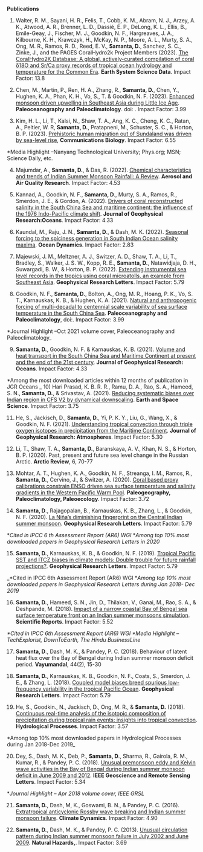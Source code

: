 

**Publications**

1) Walter, R. M., Sayani, H. R., Felis, T., Cobb, K. M., Abram, N. J., Arzey, A. K., Atwood, A.
R., Brenner, L. D., Dassié, É. P., DeLong, K. L., Ellis, B., Emile-Geay, J., Fischer, M. J.,
Goodkin, N. F., Hargreaves, J. A., Kilbourne, K. H., Krawczyk, H., McKay, N. P., Moore, A.
L., Murty, S. A., Ong, M. R., Ramos, R. D., Reed, E. V., **Samanta, D.**, Sanchez, S. C., Zinke,
J., and the PAGES CoralHydro2k Project Members (2023). [The CoralHydro2K Database: A
global, actively-curated compilation of coral δ18O and Sr/Ca proxy records of tropical ocean
hydrology and temperature for the Common Era](https://essd.copernicus.org/articles/15/2081/2023/). **Earth System Science Data**. Impact Factor: 13.8

2) Chen, M., Martin, P., Ren, H. A., Zhang, R., **Samanta, D.**, Chen, Y., Hughen, K. A., Phan,
K. H., Vo, S., T. & Goodkin, N. F. (2023). [Enhanced monsoon driven upwelling in Southeast
Asia during Little Ice Age](https://doi.org/10.1029/2022PA004546). **Paleoceanography and Paleoclimatology**. doi:
. Impact Factor: 3.99

3) Kim, H. L., Li, T., Kalsi, N., Shaw, T. A., Ang, K. C., Cheng, K. C., Ratan, A., Peltier, W. R,
**Samanta, D.**, Pratapneni, M., Schuster, S. C., & Horton, B. P. (2023). [Prehistoric human
migration out of Sundaland was driven by sea-level rise](https://doi.org/10.1038/s42003-023-04510-0), **Communications Biology**. Impact Factor: 6.55

*Media Highlight –Nanyang Technological University; Phys.org; MSN; Science Daily, etc.

4) Majumdar, A., **Samanta, D.**, & Das, R. (2022). [Chemical characteristics and trends of
Indian Summer Monsoon Rainfall: A Review](https://doi.org/10.4209/aaqr.220019). **Aerosol and Air Quality Research**. Impact Factor: 4.53

5) Kannad, A., Goodkin, N. F., **Samanta, D**., Murty, S. A., Ramos, R., Smerdon, J. E., &
Gordon, A. (2022). [Drivers of coral reconstructed salinity in the South China Sea and
maritime continent: the influence of the 1976 Indo-Pacific climate shift](https://doi.org/10.1029/2021JC017787). **Journal of
Geophysical Research:Oceans**. Impact Factor: 4.33

6) Kaundal, M., Raju, J. N., **Samanta, D**., & Dash, M. K. (2022). [Seasonal forcing to the
spiciness generation in South Indian Ocean salinity maxima](https://doi.org/10.1007/s10236-022-01502-2). **Ocean Dynamics**. Impact Factor: 2.83

7) Majewski, J. M., Meltzner, A. J., Switzer, A. D., Shaw, T. A., Li, T., Bradley, S., Walker, J. S.
W., Kopp, R. E., **Samanta, D.**, Natawidjaja, D. H., Suwargadi, B. W., & Horton, B. P. (2022).
[Extending instrumental sea level records in the tropics using coral microatolls, an example
from Southeast Asia](https://doi.org/10.1029/2021GL095710). **Geophysical Research Letters**. Impact Factor: 5.79

8) Goodkin, N. F., **Samanta, D.**, Bolton, A., Ong, M. R., Hoang, P. K., Vo, S. T., Karnauskas,
K. B., & Hughen, K. A. (2021). [Natural and anthropogenic forcing of multi-decadal to
centennial scale variability of sea surface temperature in the South China Sea](https://doi.org/10.1029/2021PA004233).
**Paleoceanography and Paleoclimatology**, doi:. Impact Factor: 3.99

*Journal Highlight –Oct 2021 volume cover, Paleoceanography and Paleoclimatology_

9) **Samanta, D.**, Goodkin, N. F. & Karnauskas, K. B. (2021). [Volume and heat transport in the
South China Sea and Maritime Continent at present and the end of the 21st century](https://doi.org/10.1029/2020JC016901). **Journal
of Geophysical Research: Oceans**. Impact Factor: 4.33

*Among the most downloaded articles within 12 months of publication in JGR Oceans
_
10) Hari Prasad, K. B. R. R., Ramu, D. A., Rao, S. A., Hameed, S. N., **Samanta, D.**, & Srivastav,
A. (2021). [Reducing systematic biases over Indian region in CFS V2 by dynamical
downscaling](https://doi.org/10.1029/2020EA001507). **Earth and Space Science**. Impact Factor: 3.75

11) He, S., Jackisch, D., **Samanta, D.**, Yi, P. K. Y., Liu, G., Wang, X., & Goodkin, N. F. (2021).
[Understanding tropical convection through triple oxygen isotopes in precipitation from the
Maritime Continent](https://doi.org/10.1029/2020JD033418). **Journal of Geophysical Research: Atmospheres**. Impact Factor: 5.30

12) Li, T., Shaw, T. A., **Samanta, D.**, Baranskaya, A. V., Khan, N. S., & Horton, B. P. (2020).
Past, present and future sea level change in the Russian Arctic. **Arctic Review**, 6, 70-77

13) Mohtar, A. T., Hughen, K. A., Goodkin, N. F., Streanga, I. M., Ramos, R., **Samanta, D.**,
Cervino, J., & Switzer, A. (2020). [Coral based proxy calibrations constrain ENSO driven sea
surface temperature and salinity gradients in the Western Pacific Warm Pool](https://doi.org/10.1016/j.palaeo.2020.110037).
**Paleogeography, Paleoclimatology, Paleoecology**. Impact Factor: 3.72

14) **Samanta, D**., Rajagopalan, B., Karnauskas, K. B., Zhang, L., & Goodkin, N. F. (2020). [La
Niña’s diminishing fingerprint on the Central Indian summer monsoon](https://doi.org/10.1029/2019GL086237). **Geophysical
Research Letters**. Impact Factor: 5.79

*_Cited in IPCC 6 th Assessment Report (AR6) WGI_
*_Among top 10% most downloaded papers in Geophysical Research Letters in 2020_

15) **Samanta, D.**, Karnauskas, K. B., & Goodkin, N. F. (2019). [Tropical Pacific SST and ITCZ
biases in climate models: Double trouble for future rainfall projections?](https://doi.org/10.1029/2018GL081363). **Geophysical
Research Letters**. Impact Factor: 5.79

_*Cited in IPCC 6th Assessment Report (AR6) WGI
*_Among top 10% most downloaded papers in Geophysical Research Letters during Jan 2018- Dec 2019_

16) **Samanta, D.**, Hameed, S. N., Jin, D., Thilakan, V., Ganai, M., Rao, S. A., & Deshpande, M.
(2018). [Impact of a narrow coastal Bay of Bengal sea surface temperature front on an Indian
summer monsoons simulation](https://doi.org/10.1038/s41598-018-35735-3). **Scientific Reports**. Impact Factor: 5.52

_*Cited in IPCC 6th Assessment Report (AR6) WGI
*Media Highlight – TechExplorist, DownToEarth, The Hindu BusinessLine_

17) **Samanta, D**., Dash, M. K., & Pandey, P. C. (2018). Behaviour of latent heat flux over the
Bay of Bengal during Indian summer monsoon deficit period. **Vayumandal**, 44(2), 15-30

18) **Samanta, D.**, Karnauskas, K. B., Goodkin, N. F., Coats, S., Smerdon, J. E., & Zhang, L.
(2018). [Coupled model biases breed spurious low-frequency variability in the tropical Pacific
Ocean](https://doi.org/10.1029/2018GL079455). **Geophysical Research Letters**. Impact Factor: 5.79

19) He, S., Goodkin., N., Jackisch, D., Ong, M. R., & **Samanta, D.** (2018). [Continuous real-time
analysis of the isotopic composition of precipitation during tropical rain events: insights into
tropical convection](https://doi.org/10.1002/hyp.11520). **Hydrological Processes**. Impact Factor: 3.57

*Among top 10% most downloaded papers in Hydrological Processes during Jan 2018-Dec 2019_

20) Dey, S., Dash, M. K., Deb, P., **Samanta, D**., Sharma, R., Gairola, R. M., Kumar, R., &
Pandey, P. C. (2018). [Unusual premonsoon eddy and Kelvin wave activities in the Bay of
Bengal during Indian summer monsoon deficit in June 2009 and 2012](https://doi.org/10.1109/LGRS.2018.2802543). **IEEE Geoscience
and Remote Sensing Letters**. Impact Factor: 5.34

*_Journal Highlight – Apr 2018 volume cover, IEEE GRSL_

21) **Samanta, D.**, Dash, M, K., Goswami, B. N., & Pandey, P. C. (2016). [Extratropical
anticyclonic Rossby wave breaking and Indian summer monsoon failure](https://doi.org/10.1007/s00382-015-2661-7). **Climate
Dynamics**. Impact Factor:
4.90

22) **Samanta, D.**, Dash, M. K., & Pandey, P. C. (2013). [Unusual circulation pattern during Indian
summer monsoon failure in July 2002 and June 2009](https://doi.org/10.1007/s11069-012-0357-4). **Natural Hazards,**. Impact Factor: 3.69
